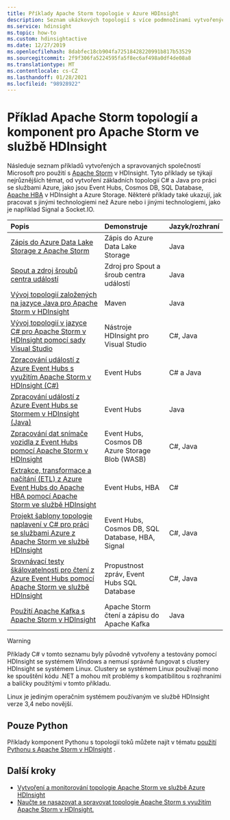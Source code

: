 ```yaml
---
title: Příklady Apache Storm topologie v Azure HDInsight
description: Seznam ukázkových topologií s více podmnožinami vytvořených a testovaných pomocí Apache Storm v HDInsight, včetně základních topologií C# a Java a práce s Event Hubs
ms.service: hdinsight
ms.topic: how-to
ms.custom: hdinsightactive
ms.date: 12/27/2019
ms.openlocfilehash: 8dabfec18cb904fa72518428220991b817b53529
ms.sourcegitcommit: 2f9f306fa5224595fa5f8ec6af498a0df4de08a8
ms.translationtype: MT
ms.contentlocale: cs-CZ
ms.lasthandoff: 01/28/2021
ms.locfileid: "98928922"
---
```

# <a name="example-apache-storm-topologies-and-components-for-apache-storm-on-hdinsight"></a>Příklad Apache Storm topologií a komponent pro Apache Storm ve službě HDInsight

Následuje seznam příkladů vytvořených a spravovaných společností Microsoft pro použití s [Apache Storm](https://storm.apache.org/) v HDInsight. Tyto příklady se týkají nejrůznějších témat, od vytvoření základních topologií C# a Java pro práci se službami Azure, jako jsou Event Hubs, Cosmos DB, SQL Database, [Apache HBA](https://hbase.apache.org/) v HDInsight a Azure Storage. Některé příklady také ukazují, jak pracovat s jinými technologiemi než Azure nebo i jinými technologiemi, jako je například Signal a Socket.IO.

| Popis | Demonstruje | Jazyk/rozhraní |
|:--- |:--- |:--- |
| [Zápis do Azure Data Lake Storage z Apache Storm](apache-storm-write-data-lake-store.md) |Zápis do Azure Data Lake Storage |Java |
| [Spout a zdroj šroubů centra událostí](https://github.com/apache/storm/tree/master/external/storm-eventhubs) |Zdroj pro Spout a šroub centra událostí |Java |
| [Vývoj topologií založených na jazyce Java pro Apache Storm v HDInsight][5797064f] |Maven |Java |
| [Vývoj topologií v jazyce C# pro Apache Storm v HDInsight pomocí sady Visual Studio][16fce2d1] |Nástroje HDInsight pro Visual Studio |C#, Java |
| [Zpracování událostí z Azure Event Hubs s využitím Apache Storm v HDInsight (C#)][844d1d81] |Event Hubs |C# a Java |
| [Zpracování událostí z Azure Event Hubs se Stormem v HDInsight (Java)](https://github.com/Azure-Samples/hdinsight-java-storm-eventhub) |Event Hubs |Java |
| [Zpracování dat snímače vozidla z Event Hubs pomocí Apache Storm v HDInsight][246ee964] |Event Hubs, Cosmos DB Azure Storage Blob (WASB) |C#, Java |
| [Extrakce, transformace a načítání (ETL) z Azure Event Hubs do Apache HBA pomocí Apache Storm ve službě HDInsight][b4b68194] |Event Hubs, HBA |C# |
| [Projekt šablony topologie naplavení v C# pro práci se službami Azure z Apache Storm ve službě HDInsight][ce0c02a2] |Event Hubs, Cosmos DB, SQL Database, HBA, Signal |C#, Java |
| [Srovnávací testy škálovatelnosti pro čtení z Azure Event Hubs pomocí Apache Storm ve službě HDInsight][d6c540e3] |Propustnost zpráv, Event Hubs SQL Database |C#, Java |
| [Použití Apache Kafka s Apache Storm v HDInsight](../hdinsight-apache-storm-with-kafka.md) | Apache Storm čtení a zápisu do Apache Kafka | Java |

> [!WARNING]  
> Příklady C# v tomto seznamu byly původně vytvořeny a testovány pomocí HDInsight se systémem Windows a nemusí správně fungovat s clustery HDInsight se systémem Linux. Clustery se systémem Linux používají mono ke spouštění kódu .NET a mohou mít problémy s kompatibilitou s rozhraními a balíčky použitými v tomto příkladu.
>
> Linux je jediným operačním systémem používaným ve službě HDInsight verze 3,4 nebo novější.

## <a name="python-only"></a>Pouze Python

Příklady komponent Pythonu s topologií toků můžete najít v tématu [použití Pythonu s Apache Storm v HDInsight](apache-storm-develop-python-topology.md) .

## <a name="next-steps"></a>Další kroky

* [Vytvoření a monitorování topologie Apache Storm ve službě Azure HDInsight](./apache-storm-quickstart.md)
* [Naučte se nasazovat a spravovat topologie Apache Storm s využitím Apache Storm v HDInsight.][6eb0d3b8]

[6eb0d3b8]:apache-storm-deploy-monitor-topology-linux.md "Naučte se nasazovat a spravovat topologie pomocí webového Apache Stormho řídicího panelu a uživatelského rozhraní pro více procesorů nebo nástrojů HDInsight pro Visual Studio."
[16fce2d1]:apache-storm-develop-csharp-visual-studio-topology.md "Naučte se vytvářet topologie v jazyce C# pomocí nástrojů HDInsight pro Visual Studio."
[5797064f]:apache-storm-develop-java-topology.md "Naučte se vytvářet topologie s více podmnožinami v jazyce Java pomocí Maven vytvořením základní topologie WORDCOUNT."
[844d1d81]:apache-storm-develop-csharp-event-hub-topology.md "Přečtěte si, jak číst a zapisovat data z Azure Event Hubs se zaplavou v HDInsight."
[246ee964]: https://github.com/hdinsight/hdinsight-storm-examples/blob/master/IotExample/README.md "Naučte se, jak pomocí topologie rozkladu číst zprávy z Azure Event Hubs, číst dokumenty z Azure Cosmos DB a odkazovat na ně data a ukládat je do Azure Storage."
[d6c540e3]: https://github.com/hdinsight/hdinsight-storm-examples/blob/master/EventCountExample "Několik topologií k předvedení propustnosti při čtení z Azure Event Hubs a ukládání do SQL Database pomocí Apache Storm v HDInsight."
[b4b68194]: https://github.com/hdinsight/hdinsight-storm-examples/blob/master/RealTimeETLExample "Naučte se číst data z Azure Event Hubs, agregovat & transformovat data a pak je Uložit do HBA v HDInsight."
[ce0c02a2]: https://github.com/hdinsight/hdinsight-storm-examples/tree/master/templates/HDInsightStormExamples "Tento projekt obsahuje šablony pro spoutů, šrouby a topologie pro interakci s různými službami Azure, jako jsou Event Hubs, Cosmos DB a SQL Database."
